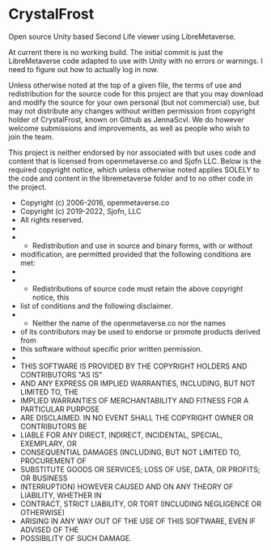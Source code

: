 # CrystalFrost
Open source Unity based Second Life viewer using LibreMetaverse.

At current there is no working build. The initial commit is just the LibreMetaverse code adapted to use with Unity with no errors or warnings.
I need to figure out how to actually log in now.

Unless otherwise noted at the top of a given file, the terms of use and redistribution for the source code for this project are that you may download and modify the source for your own personal (but not commercial) use, but may not distribute any changes without written permission from copyright holder of CrystalFrost, known on Github as JennaScvl. We do however welcome submissions and improvements, as well as people who wish to join the team.

This project is neither endorsed by nor associated with but uses code and content that is licensed from openmetaverse.co and Sjofn LLC.
Below is the required copyright notice, which unless otherwise noted applies SOLELY to the code and content in the libremetaverse folder and to no other code in the project.

 * Copyright (c) 2006-2016, openmetaverse.co
 * Copyright (c) 2019-2022, Sjofn, LLC
 * All rights reserved.
 *
 * - Redistribution and use in source and binary forms, with or without 
 *   modification, are permitted provided that the following conditions are met:
 *
 * - Redistributions of source code must retain the above copyright notice, this
 *   list of conditions and the following disclaimer.
 * - Neither the name of the openmetaverse.co nor the names 
 *   of its contributors may be used to endorse or promote products derived from
 *   this software without specific prior written permission.
 *
 * THIS SOFTWARE IS PROVIDED BY THE COPYRIGHT HOLDERS AND CONTRIBUTORS "AS IS" 
 * AND ANY EXPRESS OR IMPLIED WARRANTIES, INCLUDING, BUT NOT LIMITED TO, THE 
 * IMPLIED WARRANTIES OF MERCHANTABILITY AND FITNESS FOR A PARTICULAR PURPOSE 
 * ARE DISCLAIMED. IN NO EVENT SHALL THE COPYRIGHT OWNER OR CONTRIBUTORS BE 
 * LIABLE FOR ANY DIRECT, INDIRECT, INCIDENTAL, SPECIAL, EXEMPLARY, OR 
 * CONSEQUENTIAL DAMAGES (INCLUDING, BUT NOT LIMITED TO, PROCUREMENT OF 
 * SUBSTITUTE GOODS OR SERVICES; LOSS OF USE, DATA, OR PROFITS; OR BUSINESS 
 * INTERRUPTION) HOWEVER CAUSED AND ON ANY THEORY OF LIABILITY, WHETHER IN 
 * CONTRACT, STRICT LIABILITY, OR TORT (INCLUDING NEGLIGENCE OR OTHERWISE) 
 * ARISING IN ANY WAY OUT OF THE USE OF THIS SOFTWARE, EVEN IF ADVISED OF THE 
 * POSSIBILITY OF SUCH DAMAGE.
